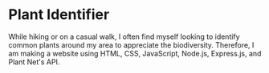 # Plant Identifier

While hiking or on a casual walk, I often find myself looking to identify common plants around my area to appreciate the biodiversity. Therefore, I am making a website using HTML, CSS, JavaScript, Node.js, Express.js, and Plant Net's API.